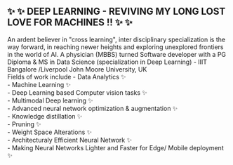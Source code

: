 
<h2> ✨ ✨ DEEP LEARNING  -  REVIVING MY LONG LOST LOVE FOR MACHINES !!  ✨ ✨  </h2>
An ardent believer in "cross learning", inter disciplinary specialization is the way forward, in reaching newer heights and exploring unexplored frontiers in the world of AI. 
A physician (MBBS) turned Software developer with a PG Diploma & MS in Data Science (specialization in Deep Learning) -  IIIT Bangalore /Liverpool John Moore University, UK <br> 
Fields of work include 
  - Data Analytics ✨<br>
  - Machine Learning ✨<br>
  - Deep Learning based Computer vision tasks ✨<br>
  - Multimodal Deep learning ✨<br>
  - Advanced neural network optimization & augmentation  ✨<br>
  - Knowledge distillation ✨<br>
  - Pruning ✨<br>
  - Weight Space Alterations ✨<br>
  - Architecturaly Efficient Neural Network ✨<br>
  - Making Neural Networks Lighter and Faster for Edge/ Mobile deployment  ✨ <br>
<!---
sabeesh90/sabeesh90 is a ✨ special ✨ repository because its `README.md` (this file) appears on your GitHub profile.
You can click the Preview link to take a look at your changes.
--->
